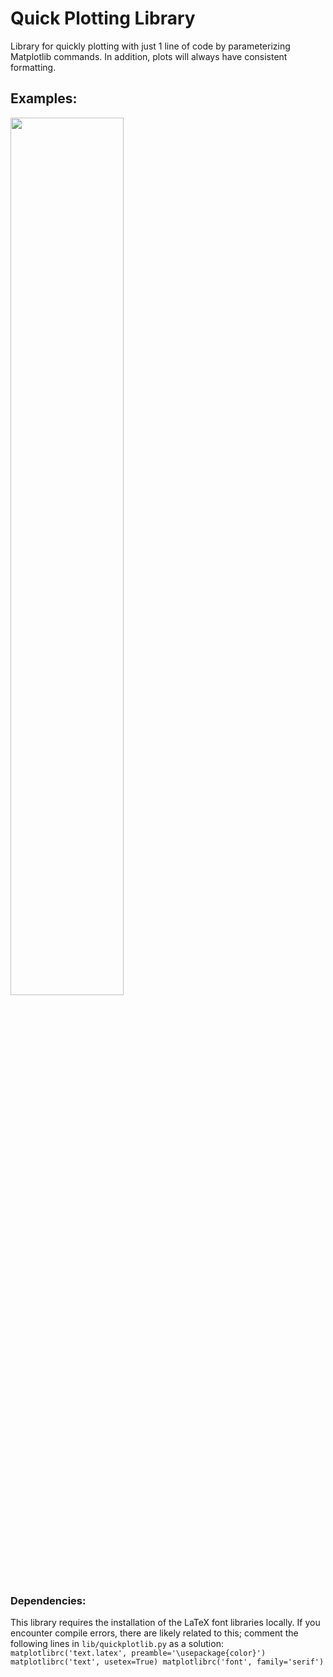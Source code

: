 # Quick Plotting Library

Library for quickly plotting with just 1 line of code by parameterizing Matplotlib commands. In addition, plots will always have consistent formatting.

## Examples:

<img src="https://raw.githubusercontent.com/jbrillon/quickplotlib/master/examples/figures/example_01.png" width="60%"></img>

### Dependencies:

This library requires the installation of the LaTeX font libraries locally. If you encounter compile errors, there are likely related to this; comment the following lines in `lib/quickplotlib.py` as a solution:
`matplotlibrc('text.latex', preamble='\usepackage{color}')
matplotlibrc('text', usetex=True)
matplotlibrc('font', family='serif')`